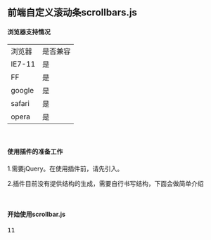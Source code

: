 <h2>前端自定义滚动条scrollbars.js</h2>
<h4>浏览器支持情况</h4>
<table>
    <tr>
        <td>浏览器</td>
        <td>是否兼容</td>
    </tr>
    <tr>
        <td>IE7-11</td>
        <td>是</td>
    </tr>
    <tr>
        <td>FF</td>
        <td>是</td>
    </tr>
    <tr>
        <td>google</td>
        <td>是</td>
    </tr>
    <tr>
        <td>safari</td>
        <td>是</td>
    </tr>
    <tr>
        <td>opera</td>
        <td>是</td>
    </tr>
</table>
<br/>
<h4>使用插件的准备工作</h4>
<p>1.需要jQuery。在使用插件前，请先引入。</p>
<p>2.插件目前没有提供结构的生成，需要自行书写结构，下面会做简单介绍</p>
<br/>
<h4>开始使用scrollbar.js</h4>
<pre>11</pre>
